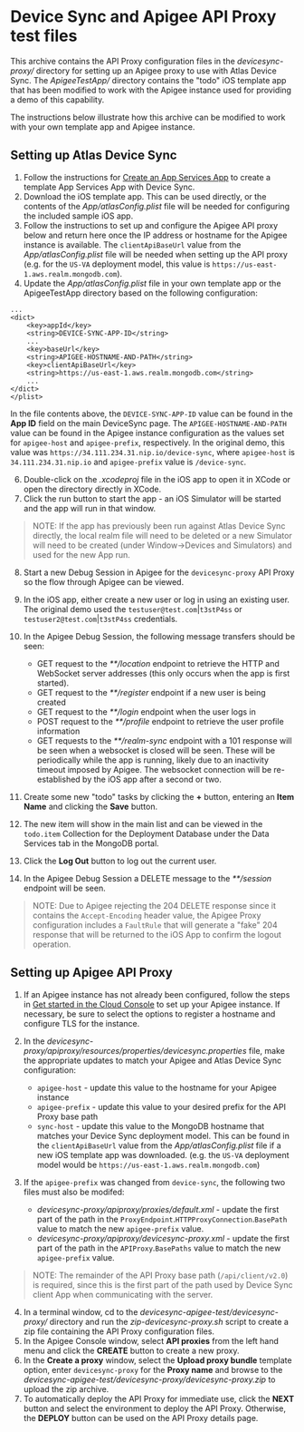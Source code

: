 # Device Sync and Apigee API Proxy test files

This archive contains the API Proxy configuration files in the _devicesync-proxy/_ directory for setting up
an Apigee proxy to use with Atlas Device Sync. The _ApigeeTestApp/_ directory contains the "todo" iOS template
app that has been modified to work with the Apigee instance used for providing a demo of this capability.

The instructions below illustrate how this archive can be modified to work with your own template app and
Apigee instance.

## Setting up Atlas Device Sync

1. Follow the instructions for [Create an App Services App](https://www.mongodb.com/docs/atlas/app-services/apps/create/#std-label-create-app)
   to create a template App Services App with Device Sync.
2. Download the iOS template app. This can be used directly, or the contents of the _App/atlasConfig.plist_
   file will be needed for configuring the included sample iOS app.
3. Follow the instructions to set up and configure the Apigee API proxy below and return here once the IP
   address or hostname for the Apigee instance is available. The `clientApiBaseUrl` value from the
   _App/atlasConfig.plist_ file will be needed when setting up the API proxy (e.g. for the `US-VA`
   deployment model, this value is `https://us-east-1.aws.realm.mongodb.com`).
5. Update the _App/atlasConfig.plist_ file in your own template app or the ApigeeTestApp directory based
   on the following configuration:

```lang=xml
...
<dict>
	<key>appId</key>
	<string>DEVICE-SYNC-APP-ID</string>
	...
	<key>baseUrl</key>
	<string>APIGEE-HOSTNAME-AND-PATH</string>
	<key>clientApiBaseUrl</key>
	<string>https://us-east-1.aws.realm.mongodb.com</string>
	...
</dict>
</plist>
```

In the file contents above, the `DEVICE-SYNC-APP-ID` value can be found in the **App ID** field on the
main DeviceSync page. The `APIGEE-HOSTNAME-AND-PATH` value can be found in the Apigee instance
configuration as the values set for `apigee-host` and `apigee-prefix`, respectively. In the original
demo, this value was `https://34.111.234.31.nip.io/device-sync`, where `apigee-host` is 
`34.111.234.31.nip.io` and `apigee-prefix` value is `/device-sync`.

6. Double-click on the _.xcodeproj_ file in the iOS app to open it in XCode or open the directory
   directly in XCode.
7. Click the run button to start the app - an iOS Simulator will be started and the app will run in
   that window.
   
> NOTE: If the app has previously been run against Atlas Device Sync directly, the local realm file
> will need to be deleted or a new Simulator will need to be created (under Window->Devices and
> Simulators) and used for the new App run.

8. Start a new Debug Session in Apigee for the `devicesync-proxy` API Proxy so the flow through Apigee
   can be viewed.
9. In the iOS app, either create a new user or log in using an existing user. The original demo used
   the `testuser@test.com`|`t3stP4ss` or `testuser2@test.com`|`t3stP4ss` credentials.
10. In the Apigee Debug Session, the following message transfers should be seen:

    * GET request to the _**/location_ endpoint to retrieve the HTTP and WebSocket server addresses
      (this only occurs when the app is first started).
    * GET request to the _**/register_ endpoint if a new user is being created
    * GET request to the _**/login_ endpoint when the user logs in
    * POST request to the _**/profile_ endpoint to retrieve the user profile information
    * GET requests to the _**/realm-sync_ endpoint with a 101 response will be seen when a websocket
      is closed will be seen. These will be periodically while the app is running, likely due to an
      inactivity timeout imposed by Apigee. The websocket connection will be re-established by the
      iOS app after a second or two.

11. Create some new "todo" tasks by clicking the **+** button, entering an **Item Name** and clicking
    the **Save** button.
12. The new item will show in the main list and can be viewed in the `todo.item` Collection for the
    Deployment Database under the Data Services tab in the MongoDB portal.
13. Click the **Log Out** button to log out the current user.
14. In the Apigee Debug Session a DELETE message to the _**/session_ endpoint will be seen.

> NOTE: Due to Apigee rejecting the 204 DELETE response since it contains the `Accept-Encoding` header
> value, the Apigee Proxy configuration includes a `FaultRule` that will generate a "fake" 204 response
> that will be returned to the iOS App to confirm the logout operation.

## Setting up Apigee API Proxy

1. If an Apigee instance has not already been configured, follow the steps in
   [Get started in the Cloud Console](https://cloud.google.com/apigee/docs/api-platform/get-started/console-select-project)
   to set up your Apigee instance. If necessary, be sure to select the options to register a hostname
   and configure TLS for the instance.
2. In the _devicesync-proxy/apiproxy/resources/properties/devicesync.properties_ file, make the
   appropriate updates to match your Apigee and Atlas Device Sync configuration:

   * `apigee-host` - update this value to the hostname for your Apigee instance
   * `apigee-prefix` - update this value to your desired prefix for the API Proxy base path
   * `sync-host` - update this value to the MongoDB hostname that matches your Device Sync deployment
     model. This can be found in the `clientApiBaseUrl` value from the _App/atlasConfig.plist_ file if
     a new iOS template app was downloaded. (e.g. the `US-VA` deployment model would be
     `https://us-east-1.aws.realm.mongodb.com`)

3. If the `apigee-prefix` was changed from `device-sync`, the following two files must also be modifed:

   * _devicesync-proxy/apiproxy/proxies/default.xml_ - update the first part of the path in the
     `ProxyEndpoint`.`HTTPProxyConnection`.`BasePath` value to match the new `apigee-prefix` value.
   * _devicesync-proxy/apiproxy/devicesync-proxy.xml_ - update the first part of the path in the
     `APIProxy`.`BasePaths` value to match the new `apigee-prefix` value.

> NOTE: The remainder of the API Proxy base path (`/api/client/v2.0`) is required, since this is the
> first part of the path used by Device Sync client App when communicating with the server.

4. In a terminal window, cd to the _devicesync-apigee-test/devicesync-proxy/_ directory and run the
   _zip-devicesync-proxy.sh_ script to create a zip file containing the API Proxy configuration files.
5. In the Apigee Console window, select **API proxies** from the left hand menu and click the **CREATE**
   button to create a new proxy.
6. In the **Create a proxy** window, select the **Upload proxy bundle** template option, enter
   `devicesync-proxy` for the **Proxy name** and browse to the
   _devicesync-apigee-test/devicesync-proxy/devicesync-proxy.zip_ to upload the zip archive.
7. To automatically deploy the API Proxy for immediate use, click the **NEXT** button and select the
   environment to deploy the API Proxy. Otherwise, the **DEPLOY** button can be used on the API Proxy
   details page.

   



  
